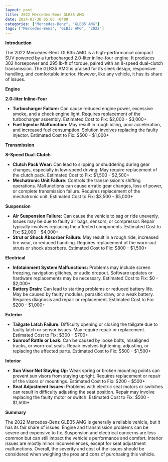```yaml
---
layout: post
title: 2022 Mercedes-Benz GLB35 AMG
date: 2024-03-30 05:05 -0400
categories: ["Mercedes-Benz", "GLB35 AMG"]
tags: ["Mercedes-Benz", "GLB35 AMG", "2022"]
---
```

**Introduction**

The 2022 Mercedes-Benz GLB35 AMG is a high-performance compact SUV powered by a turbocharged 2.0-liter inline-four engine. It produces 302 horsepower and 295 lb-ft of torque, paired with an 8-speed dual-clutch transmission. The GLB35 AMG is praised for its sleek design, responsive handling, and comfortable interior. However, like any vehicle, it has its share of issues.

**Engine**

**2.0-liter Inline-Four**

* **Turbocharger Failure:** Can cause reduced engine power, excessive smoke, and a check engine light. Requires replacement of the turbocharger assembly. Estimated Cost to Fix: $2,000 - $3,000+
* **Fuel Injector Malfunction:** May result in rough idling, poor acceleration, and increased fuel consumption. Solution involves replacing the faulty injector. Estimated Cost to Fix: $500 - $1,000+

**Transmission**

**8-Speed Dual-Clutch**

* **Clutch Pack Wear:** Can lead to slipping or shuddering during gear changes, especially in low-speed driving. May require replacement of the clutch pack. Estimated Cost to Fix: $1,500 - $2,500+
* **Mechatronic Unit Failure:** Controls the transmission's shifting operations. Malfunctions can cause erratic gear changes, loss of power, or complete transmission failure. Requires replacement of the mechatronic unit. Estimated Cost to Fix: $3,500 - $5,000+

**Suspension**

* **Air Suspension Failure:** Can cause the vehicle to sag or ride unevenly. Issues may be due to faulty air bags, sensors, or compressor. Repair typically involves replacing the affected components. Estimated Cost to Fix: $2,000 - $4,000+
* **Strut or Shock Absorber Failure:** May result in a rough ride, increased tire wear, or reduced handling. Requires replacement of the worn-out struts or shock absorbers. Estimated Cost to Fix: $800 - $1,500+

**Electrical**

* **Infotainment System Malfunctions:** Problems may include screen freezing, navigation glitches, or audio dropout. Software updates or hardware replacements may be necessary. Estimated Cost to Fix: $0 - $2,000+
* **Battery Drain:** Can lead to starting problems or reduced battery life. May be caused by faulty modules, parasitic draw, or a weak battery. Requires diagnosis and repair or replacement. Estimated Cost to Fix: $200 - $1,000+

**Exterior**

* **Tailgate Latch Failure:** Difficulty opening or closing the tailgate due to faulty latch or sensor issues. May require repair or replacement. Estimated Cost to Fix: $300 - $700+
* **Sunroof Rattle or Leak:** Can be caused by loose bolts, misaligned tracks, or worn-out seals. Repair involves tightening, adjusting, or replacing the affected parts. Estimated Cost to Fix: $500 - $1,500+

**Interior**

* **Sun Visor Not Staying Up:** Weak spring or broken mounting points can prevent sun visors from staying upright. Requires replacement or repair of the visors or mountings. Estimated Cost to Fix: $200 - $500+
* **Seat Adjustment Issues:** Problems with electric seat motors or switches can result in difficulty adjusting the seat position. Repair may involve replacing the faulty motor or switch. Estimated Cost to Fix: $500 - $1,500+

**Summary**

The 2022 Mercedes-Benz GLB35 AMG is generally a reliable vehicle, but it has its fair share of issues. Engine and transmission problems can be severe and expensive to fix. Suspension and electrical concerns are less common but can still impact the vehicle's performance and comfort. Interior issues are mostly minor inconveniences, except for seat adjustment malfunctions. Overall, the severity and cost of the issues should be considered when weighing the pros and cons of purchasing this vehicle.
